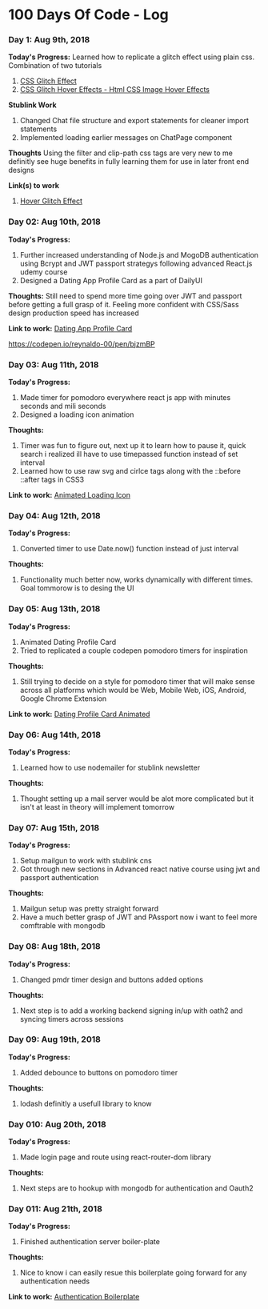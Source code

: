 # 100 Days Of Code - Log


### Day 1: Aug 9th, 2018

**Today's Progress:** 
Learned how to replicate a glitch effect using plain css.   
Combination of two tutorials
1. [CSS Glitch Effect](https://tympanus.net/codrops/2017/12/21/css-glitch-effect/)
2. [CSS Glitch Hover Effects - Html CSS Image Hover Effects](https://www.youtube.com/watch?v=r2HijzmwZzk)

**Stublink Work**
1. Changed Chat file structure and export statements for cleaner import statements
2. Implemented loading earlier messages on ChatPage component

**Thoughts** Using the filter and clip-path css tags are very new to me definitly see huge benefits in fully learning them for use in later front end designs

**Link(s) to work**
1. [Hover Glitch Effect](https://codepen.io/reynaldo-00/pen/vaQdzY)



### Day 02: Aug 10th, 2018

**Today's Progress:**
1. Further increased understanding of Node.js and MogoDB authentication using Bcrypt and JWT passport strategys following advanced React.js udemy course
2. Designed a Dating App Profile Card as a part of DailyUI

**Thoughts:** 
Still need to spend more time going over JWT and passport before getting a full grasp of it.
Feeling more confident with CSS/Sass design production speed has increased


**Link to work:** [Dating App Profile Card](https://codepen.io/reynaldo-00/pen/LBqGQW)

https://codepen.io/reynaldo-00/pen/bjzmBP

### Day 03: Aug 11th, 2018

**Today's Progress:**
1. Made timer for pomodoro everywhere react js app with minutes seconds and mili seconds
2. Designed a loading icon animation

**Thoughts:** 
1. Timer was fun to figure out, next up it to learn how to pause it, quick search i realized ill have to use timepassed function instead of set interval
2. Learned how to use raw svg and cirlce tags along with the ::before ::after tags in CSS3


**Link to work:** [Animated Loading Icon](https://codepen.io/reynaldo-00/pen/bjzmBP)


### Day 04: Aug 12th, 2018

**Today's Progress:**
1. Converted timer to use Date.now() function instead of just interval

**Thoughts:** 
1. Functionality much better now, works dynamically with different times. Goal tommorow is to desing the UI


### Day 05: Aug 13th, 2018

**Today's Progress:**
1. Animated Dating Profile Card
2. Tried to replicated a couple codepen pomodoro timers for inspiration

**Thoughts:** 
1. Still trying to decide on a style for pomodoro timer that will make sense across all platforms which would be Web, Mobile Web, iOS, Android, Google Chrome Extension

**Link to work:** [Dating Profile Card Animated](https://codepen.io/reynaldo-00/pen/LBqGQW)

### Day 06: Aug 14th, 2018

**Today's Progress:**
1. Learned how to use nodemailer for stublink newsletter

**Thoughts:** 
1. Thought setting up a mail server would be alot more complicated but it isn't at least in theory will implement tomorrow

### Day 07: Aug 15th, 2018

**Today's Progress:**
1. Setup mailgun to work with stublink cns
2. Got through new sections in Advanced react native course using jwt and passport authentication

**Thoughts:** 
1. Mailgun setup was pretty straight forward
2. Have a much better grasp of JWT and PAssport now i want to feel more comftrable with mongodb


### Day 08: Aug 18th, 2018

**Today's Progress:**
1. Changed pmdr timer design and buttons added options

**Thoughts:** 
1. Next step is to add a working backend signing in/up with oath2 and syncing timers across sessions

### Day 09: Aug 19th, 2018

**Today's Progress:**
1. Added debounce to buttons on pomodoro timer 

**Thoughts:** 
1. lodash definitly a usefull library to know

### Day 010: Aug 20th, 2018

**Today's Progress:**
1. Made login page and route using react-router-dom library

**Thoughts:** 
1. Next steps are to hookup with mongodb for authentication and Oauth2

### Day 011: Aug 21th, 2018

**Today's Progress:**
1. Finished authentication server boiler-plate

**Thoughts:** 
1. Nice to know i can easily resue this boilerplate going forward for any authentication needs

**Link to work:** [Authentication Boilerplate](https://github.com/reynaldo-00/auth-server)